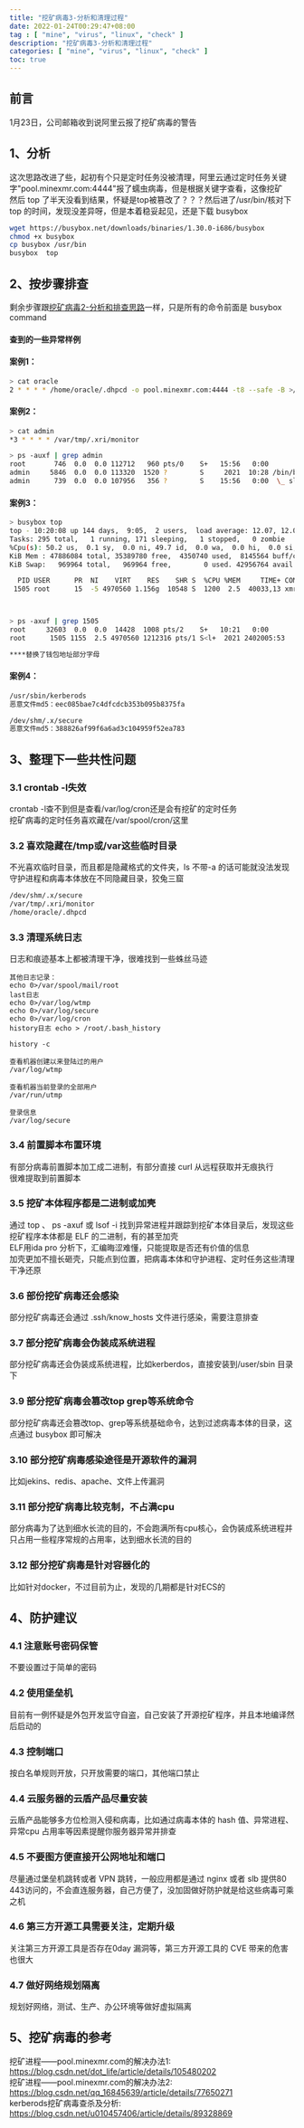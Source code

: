 ```yaml
---
title: "挖矿病毒3-分析和清理过程"
date: 2022-01-24T00:29:47+08:00
tag : [ "mine", "virus", "linux", "check" ]
description: "挖矿病毒3-分析和清理过程"
categories: [ "mine", "virus", "linux", "check" ]
toc: true
---
```


## 前言
1月23日，公司邮箱收到说阿里云报了挖矿病毒的警告  

## 1、分析
这次思路改进了些，起初有个只是定时任务没被清理，阿里云通过定时任务关键字"pool.minexmr.com:4444"报了蠕虫病毒，但是根据关键字查看，这像挖矿  
然后 top 了半天没看到结果，怀疑是top被篡改了？？？然后进了/usr/bin/核对下 top 的时间，发现没差异呀，但是本着稳妥起见，还是下载 busybox
```bash
wget https://busybox.net/downloads/binaries/1.30.0-i686/busybox 
chmod +x busybox
cp busybox /usr/bin 
busybox  top
```

## 2、按步骤排查
剩余步骤跟[挖矿病毒2-分析和排查思路](/post/2021-01-28-miner_virus_2)一样，只是所有的命令前面是 busybox command
#### 查到的一些异常样例
#### 案例1：
```bash
> cat oracle 
2 * * * * /home/oracle/.dhpcd -o pool.minexmr.com:4444 -t8 --safe -B >/dev/null 2>/dev/null
```
#### 案例2：
```bash
> cat admin 
*3 * * * * /var/tmp/.xri/monitor

> ps -auxf | grep admin
root       746  0.0  0.0 112712   960 pts/0    S+   15:56   0:00          \_ grep --color=auto admin
admin     5846  0.0  0.0 113320  1520 ?        S     2021  10:28 /bin/bash /dev/shm/.x/scp
admin      739  0.0  0.0 107956   356 ?        S    15:56   0:00  \_ sleep 10
```
#### 案例3：
```bash
> busybox top
top - 10:20:08 up 144 days,  9:05,  2 users,  load average: 12.07, 12.04, 12.00
Tasks: 295 total,   1 running, 171 sleeping,   1 stopped,   0 zombie
%Cpu(s): 50.2 us,  0.1 sy,  0.0 ni, 49.7 id,  0.0 wa,  0.0 hi,  0.0 si,  0.0 st
KiB Mem : 47886084 total, 35389780 free,  4350740 used,  8145564 buff/cache
KiB Swap:   969964 total,   969964 free,        0 used. 42956764 avail Mem 

  PID USER      PR  NI    VIRT    RES    SHR S  %CPU %MEM     TIME+ COMMAND                                                                                          
 1505 root      15  -5 4970560 1.156g  10548 S  1200  2.5  40033,13 xmrig



> ps -axuf | grep 1505
root     32603  0.0  0.0  14428  1008 pts/2    S+   10:21   0:00          \_ grep --color=auto 1505
root      1505 1155  2.5 4970560 1212316 pts/1 S<l+  2021 2402005:53      \_ ./xmrig -o xmr-us-east1.nanopool.org:14444 -u *********48Vd2N2gGEUQfCRq4ooQuZGjknDtCdGRDiVEyoHNL5wSevPCmcewry41DtD4d********* -k --coin monero -a rx/0

****替换了钱包地址部分字母
```

#### 案例4：
```bash
/usr/sbin/kerberods
恶意文件md5：eec085bae7c4dfcdcb353b095b8375fa

/dev/shm/.x/secure
恶意文件md5：388826af99f6a6ad3c104959f52ea783
```

## 3、整理下一些共性问题
### 3.1 crontab -l失效
crontab -l查不到但是查看/var/log/cron还是会有挖矿的定时任务  
挖矿病毒的定时任务喜欢藏在/var/spool/cron/这里

### 3.2 喜欢隐藏在/tmp或/var这些临时目录
不光喜欢临时目录，而且都是隐藏格式的文件夹，ls 不带-a 的话可能就没法发现  
守护进程和病毒本体放在不同隐藏目录，狡兔三窟
```bash
/dev/shm/.x/secure
/var/tmp/.xri/monitor
/home/oracle/.dhpcd
```

### 3.3 清理系统日志
日志和痕迹基本上都被清理干净，很难找到一些蛛丝马迹
```
其他日志记录：
echo 0>/var/spool/mail/root
last日志
echo 0>/var/log/wtmp
echo 0>/var/log/secure
echo 0>/var/log/cron
history日志 echo > /root/.bash_history

history -c

查看机器创建以来登陆过的用户
/var/log/wtmp

查看机器当前登录的全部用户
/var/run/utmp

登录信息
/var/log/secure
```

### 3.4 前置脚本布置环境
有部分病毒前置脚本加工成二进制，有部分直接 curl 从远程获取并无痕执行  
很难提取到前置脚本

### 3.5 挖矿本体程序都是二进制或加壳
通过 top 、 ps -axuf 或 lsof -i 找到异常进程并跟踪到挖矿本体目录后，发现这些挖矿程序本体都是 ELF 的二进制，有的甚至加壳  
ELF用ida pro 分析下，汇编晦涩难懂，只能提取是否还有价值的信息  
加壳更加不擅长砸壳，只能点到位置，把病毒本体和守护进程、定时任务这些清理干净还原  

### 3.6 部份挖矿病毒还会感染
部分挖矿病毒还会通过 .ssh/know_hosts 文件进行感染，需要注意排查

### 3.7 部分挖矿病毒会伪装成系统进程
部分挖矿病毒还会伪装成系统进程，比如kerberdos，直接安装到/user/sbin 目录下

### 3.9 部分挖矿病毒会篡改top grep等系统命令
部分挖矿病毒还会篡改top、grep等系统基础命令，达到过滤病毒本体的目录，这点通过 busybox 即可解决

### 3.10 部分挖矿病毒感染途径是开源软件的漏洞
比如jekins、redis、apache、文件上传漏洞

### 3.11 部分挖矿病毒比较克制，不占满cpu
部分病毒为了达到细水长流的目的，不会跑满所有cpu核心，会伪装成系统进程并只占用一些程序常规的占用率，达到细水长流的目的

### 3.12 部分挖矿病毒是针对容器化的
比如针对docker，不过目前为止，发现的几期都是针对ECS的

## 4、防护建议
### 4.1 注意账号密码保管
不要设置过于简单的密码

### 4.2 使用堡垒机
目前有一例怀疑是外包开发监守自盗，自己安装了开源挖矿程序，并且本地编译然后启动的

### 4.3 控制端口
按白名单规则开放，只开放需要的端口，其他端口禁止

### 4.4 云服务器的云盾产品尽量安装
云盾产品能够多方位检测入侵和病毒，比如通过病毒本体的 hash 值、异常进程、异常cpu 占用率等因素提醒你服务器异常并排查

### 4.5 不要图方便直接开公网地址和端口
尽量通过堡垒机跳转或者 VPN 跳转，一般应用都是通过 nginx 或者 slb 提供80 443访问的，不会直连服务器，自己方便了，没加固做好防护就是给这些病毒可乘之机

### 4.6 第三方开源工具需要关注，定期升级
关注第三方开源工具是否存在0day 漏洞等，第三方开源工具的 CVE 带来的危害也很大

### 4.7 做好网络规划隔离
规划好网络，测试、生产、办公环境等做好虚拟隔离

## 5、挖矿病毒的参考
挖矿进程——pool.minexmr.com的解决办法1: <https://blog.csdn.net/dot_life/article/details/105480202>  
挖矿进程——pool.minexmr.com的解决办法2: <https://blog.csdn.net/qq_16845639/article/details/77650271>  
kerberods挖矿病毒查杀及分析: <https://blog.csdn.net/u010457406/article/details/89328869>